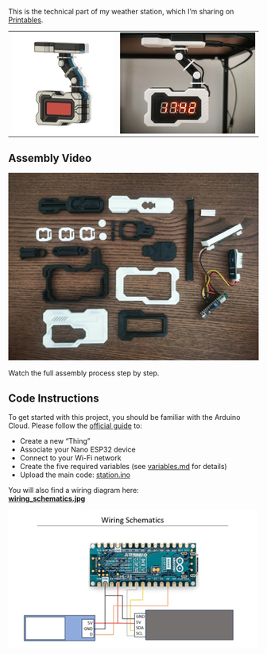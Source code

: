 This is the technical part of my weather station, which I’m sharing on [Printables](https://www.printables.com/@Staldy/models).

<table>
  <tr>
    <td><img src="weather_station_3d.jpg" alt="3D View" width="250"></td>
    <td><img src="weather_station_pic.jpg" alt="Real Picture" width="333"></td>
  </tr>
</table>

## Assembly Video

[![Assembly Video](all_parts.jpg)](https://youtu.be/YpZZJhHqThI)

Watch the full assembly process step by step.

## Code Instructions

To get started with this project, you should be familiar with the Arduino Cloud. Please follow the [official guide](https://docs.arduino.cc/arduino-cloud/guides/overview/) to:

- Create a new “Thing”
- Associate your Nano ESP32 device
- Connect to your Wi-Fi network
- Create the five required variables (see [variables.md](https://github.com/staldy/weather_station/blob/main/variables.md) for details)
- Upload the main code: [station.ino](https://github.com/staldy/weather_station/blob/main/station.ino)

You will also find a wiring diagram here:  
[**wiring_schematics.jpg**](https://github.com/staldy/weather_station/blob/main/wiring_schematics.jpg)

<img src="wiring_schematics.jpg" alt="Wiring Diagram" width="500">
